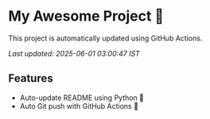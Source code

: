 # My Awesome Project 🚀

This project is automatically updated using GitHub Actions.

_Last updated: 2025-06-01 03:00:47 IST_

## Features
- Auto-update README using Python 🐍
- Auto Git push with GitHub Actions 🤖
